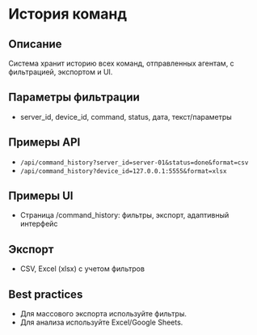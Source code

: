 # История команд

## Описание

Система хранит историю всех команд, отправленных агентам, с фильтрацией, экспортом и UI.

## Параметры фильтрации

- server_id, device_id, command, status, дата, текст/параметры

## Примеры API

- `/api/command_history?server_id=server-01&status=done&format=csv`
- `/api/command_history?device_id=127.0.0.1:5555&format=xlsx`

## Примеры UI

- Страница /command_history: фильтры, экспорт, адаптивный интерфейс

## Экспорт

- CSV, Excel (xlsx) с учетом фильтров

## Best practices

- Для массового экспорта используйте фильтры.
- Для анализа используйте Excel/Google Sheets.
